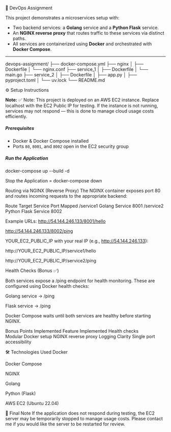 🚀 DevOps Assignment

This project demonstrates a microservices setup with:

- Two backend services: a **Golang** service and a **Python Flask** service.
- An **NGINX reverse proxy** that routes traffic to these services via distinct paths.
- All services are containerized using **Docker** and orchestrated with **Docker Compose**.

---

  devops-assignment/
  ├── docker-compose.yml
  ├── nginx
  │   ├── Dockerfile
  │   └── nginx.conf
  ├── service_1
  │   ├── Dockerfile
  │   └── main.go
  ├── service_2
  │   ├── Dockerfile
  │   ├── app.py
  │   ├── pyproject.toml
  │   └── uv.lock
  └── README.md




⚙️ Setup Instructions

 **Note:** 
✅ Note: This project is deployed on an AWS EC2 instance. Replace localhost with the EC2 Public IP for testing. 
If the instance is not running, services may not respond — this is done to manage cloud usage costs efficiently.


 ##### Prerequisites #####

- Docker & Docker Compose installed
- Ports `80`, `8001`, and `8002` open in the EC2 security group

##### Run the Application  #######

docker-compose up --build -d

Stop the Application = docker-compose down


Routing via NGINX (Reverse Proxy)
The NGINX container exposes port 80 and routes incoming requests to the appropriate backend:

Route	      Target Service	        Port Mapped
/service1	  Golang Service	        8001
/service2 	Python Flask Service	  8002

Example URLs:
http://54.144.246.133/8001/hello

http://54.144.246.133/8002/ping

YOUR_EC2_PUBLIC_IP with your real IP (e.g., http://54.144.246.133):

http://YOUR_EC2_PUBLIC_IP/service1/hello

http://YOUR_EC2_PUBLIC_IP/service2/ping



Health Checks (Bonus ✅)

Both services expose a /ping endpoint for health monitoring. These are configured using Docker health checks:

Golang service → /ping

Flask service → /ping

Docker Compose waits until both services are healthy before starting NGINX.


Bonus Points Implemented
Feature	Implemented
Health checks	
Modular Docker setup
NGINX reverse proxy	
Logging Clarity	
Single port accessibility



🛠️ Technologies Used
Docker

Docker Compose

NGINX

Golang

Python (Flask)

AWS EC2 (Ubuntu 22.04)


🙏 Final Note
If the application does not respond during testing, the EC2 server may be temporarily
stopped to manage usage costs. Please contact me if you would like the server to be restarted for review.











